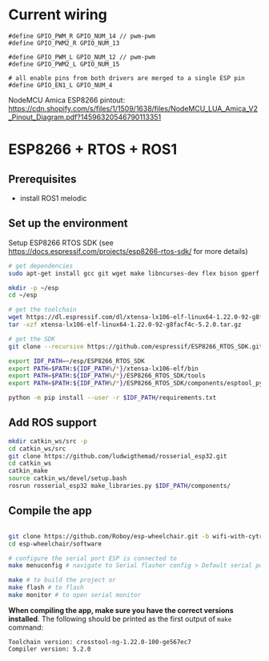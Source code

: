 # Current wiring 
```
#define GPIO_PWM_R GPIO_NUM_14 // pwm-pwm
#define GPIO_PWM2_R GPIO_NUM_13

#define GPIO_PWM_L GPIO_NUM_12 // pwm-pwm
#define GPIO_PWM2_L GPIO_NUM_15

# all enable pins from both drivers are merged to a single ESP pin
#define GPIO_EN1_L GPIO_NUM_4
```
NodeMCU Amica ESP8266 pintout: https://cdn.shopify.com/s/files/1/1509/1638/files/NodeMCU_LUA_Amica_V2_Pinout_Diagram.pdf?14596320546790113351
# ESP8266 + RTOS + ROS1
## Prerequisites
- install ROS1 melodic

## Set up the environment
Setup ESP8266 RTOS SDK (see https://docs.espressif.com/projects/esp8266-rtos-sdk/ for more details)
```bash
# get dependencies
sudo apt-get install gcc git wget make libncurses-dev flex bison gperf python python-serial

mkdir -p ~/esp
cd ~/esp

# get the toolchain
wget https://dl.espressif.com/dl/xtensa-lx106-elf-linux64-1.22.0-92-g8facf4c-5.2.0.tar.gz
tar -xzf xtensa-lx106-elf-linux64-1.22.0-92-g8facf4c-5.2.0.tar.gz

# get the SDK
git clone --recursive https://github.com/espressif/ESP8266_RTOS_SDK.git

export IDF_PATH=~/esp/ESP8266_RTOS_SDK
export PATH=$PATH:${IDF_PATH%/*}/xtensa-lx106-elf/bin
export PATH=$PATH:${IDF_PATH%/*}/ESP8266_RTOS_SDK/tools
export PATH=$PATH:${IDF_PATH%/*}/ESP8266_RTOS_SDK/components/esptool_py/esptool

python -m pip install --user -r $IDF_PATH/requirements.txt

```

## Add ROS support
```bash
mkdir catkin_ws/src -p
cd catkin_ws/src
git clone https://github.com/ludwigthemad/rosserial_esp32.git
cd catkin_ws 
catkin_make
source catkin_ws/devel/setup.bash
rosrun rosserial_esp32 make_libraries.py $IDF_PATH/components/
```

## Compile the app
```bash

git clone https://github.com/Roboy/esp-wheelchair.git -b wifi-with-cytron
cd esp-wheelchair/software

# configure the serial port ESP is connected to
make menuconfig # navigate to Serial flasher config > Default serial port and enter e.g. ttyUSB0

make # to build the project or
make flash # to flash
make monitor # to open serial monitor

```

__When compiling the app, make sure you have the correct versions installed__. The following should be printed as the first output of `make` command:

```
Toolchain version: crosstool-ng-1.22.0-100-ge567ec7
Compiler version: 5.2.0
```
